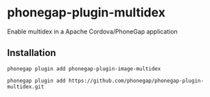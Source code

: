 # phonegap-plugin-multidex

Enable multidex in a Apache Cordova/PhoneGap application

## Installation

    phonegap plugin add phonegap-plugin-image-multidex

    phonegap plugin add https://github.com/phonegap/phonegap-plugin-multidex.git
